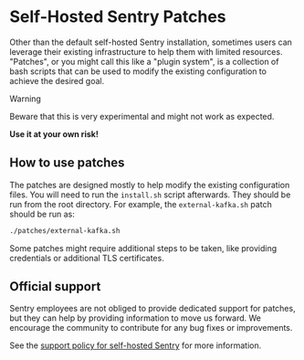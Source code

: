 # Self-Hosted Sentry Patches

Other than the default self-hosted Sentry installation, sometimes users can leverage their existing infrastructure to help them
with limited resources. "Patches", or you might call this like a "plugin system", is a collection of bash scripts that can be used
to modify the existing configuration to achieve the desired goal.

> [!WARNING]
> Beware that this is very experimental and might not work as expected.
>
> **Use it at your own risk!**

## How to use patches

The patches are designed mostly to help modify the existing configuration files. You will need to run the `install.sh` script afterwards.
They should be run from the root directory. For example, the `external-kafka.sh` patch should be run as:
```bash
./patches/external-kafka.sh
```

Some patches might require additional steps to be taken, like providing credentials or additional TLS certificates.

## Official support

Sentry employees are not obliged to provide dedicated support for patches, but they can help by providing information to move us forward. We encourage the community to contribute for any bug fixes or improvements.

See the [support policy for self-hosted Sentry](https://develop.sentry.dev/self-hosted/support/) for more information.
